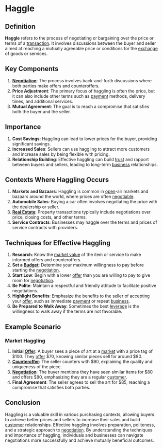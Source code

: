 # Haggle

## Definition
**Haggle** refers to the process of negotiating or bargaining over the price or terms of a [transaction](../t/transaction.md). It involves discussions between the buyer and seller aimed at reaching a mutually agreeable price or conditions for the [exchange](../e/exchange.md) of goods or services.

## Key Components
1. **[Negotiation](../n/negotiation.md)**: The process involves back-and-forth discussions where both parties make offers and counteroffers.
2. **Price Adjustment**: The primary focus of haggling is often the price, but it can also include other terms such as [payment](../p/payment.md) methods, delivery times, and additional services.
3. **Mutual Agreement**: The goal is to reach a compromise that satisfies both the buyer and the seller.

## Importance
1. **Cost Savings**: Haggling can lead to lower prices for the buyer, providing significant savings.
2. **Increased Sales**: Sellers can use haggling to attract more customers and increase sales by being flexible with pricing.
3. **Relationship Building**: Effective haggling can build [trust](../t/trust.md) and rapport between buyers and sellers, leading to long-term [business](../b/business.md) relationships.

## Contexts Where Haggling Occurs
1. **Markets and Bazaars**: Haggling is common in [open](../o/open.md)-air markets and bazaars around the world, where prices are often [negotiable](../n/negotiable.md).
2. **Automobile Sales**: Buying a car often involves negotiating the price with the dealership or seller.
3. **[Real Estate](../r/real_estate.md)**: Property transactions typically include negotiations over price, closing costs, and other terms.
4. **Service Contracts**: Businesses may haggle over the terms and prices of service contracts with providers.

## Techniques for Effective Haggling
1. **Research**: Know the [market value](../m/market_value.md) of the item or service to make informed offers and counteroffers.
2. **Set a [Budget](../b/budget.md)**: Determine your maximum willingness to pay before starting the [negotiation](../n/negotiation.md).
3. **Start Low**: Begin with a lower [offer](../o/offer.md) than you are willing to pay to give room for [negotiation](../n/negotiation.md).
4. **Be Polite**: Maintain a respectful and friendly attitude to facilitate positive negotiations.
5. **Highlight Benefits**: Emphasize the benefits to the seller of accepting your [offer](../o/offer.md), such as immediate [payment](../p/payment.md) or repeat [business](../b/business.md).
6. **Be Prepared to Walk Away**: Sometimes the best [leverage](../l/leverage.md) is the willingness to walk away if the terms are not favorable.

## Example Scenario
### Market Haggling
1. **Initial [Offer](../o/offer.md)**: A buyer sees a piece of art at a [market](../m/market.md) with a price tag of $100. They [offer](../o/offer.md) $70, knowing similar pieces sell for around $80.
2. **[Counteroffer](../c/counteroffer.md)**: The seller counters with $90, explaining the quality and uniqueness of the piece.
3. **[Negotiation](../n/negotiation.md)**: The buyer mentions they have seen similar items for $80 and offers $80, emphasizing they are a regular [customer](../c/customer.md).
4. **Final Agreement**: The seller agrees to sell the art for $85, reaching a compromise that satisfies both parties.

## Conclusion
Haggling is a valuable skill in various purchasing contexts, allowing buyers to achieve better prices and sellers to increase their sales and build [customer](../c/customer.md) relationships. Effective haggling involves preparation, politeness, and a strategic approach to [negotiation](../n/negotiation.md). By understanding the techniques and importance of haggling, individuals and businesses can navigate negotiations more successfully and achieve mutually beneficial outcomes.

